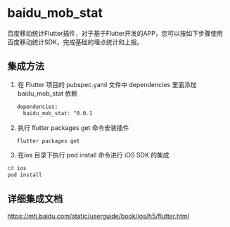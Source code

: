 # baidu_mob_stat

百度移动统计Flutter插件，对于基于Flutter开发的APP，您可以按如下步骤使用百度移动统计SDK，完成基础的埋点统计和上报。

## 集成方法
1. 在 Flutter 项目的 pubspec.yaml 文件中 dependencies 里面添加 baidu_mob_stat 依赖

 ```bash
 	dependencies:
  	  baidu_mob_stat: ^0.0.1
 ```

2. 执行 flutter packages get 命令安装插件
 ```bash
 	flutter packages get
 ```

3. 在ios 目录下执行 pod install 命令进行 iOS SDK 的集成

  ```bash
  cd ios
  pod install
  ```
  
## 详细集成文档
https://mtj.baidu.com/static/userguide/book/ios/h5/flutter.html

